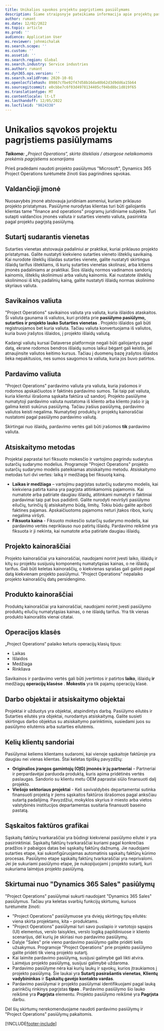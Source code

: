 ```yaml
---
title: Unikalios sąvokos projektu pagrįstiems pasiūlymams
description: Šiame straipsnyje pateikiama informacija apie projektų pasiūlymus "Microsoft" Dynamics 365 Project Operations.
author: rumant
ms.date: 12/02/2022
ms.topic: article
ms.prod: ''
audience: Application User
ms.reviewer: johnmichalak
ms.search.scope: ''
ms.custom: ''
ms.assetid: ''
ms.search.region: Global
ms.search.industry: Service industries
ms.author: rumant
ms.dyn365.ops.version: ''
ms.search.validFrom: 2020-10-01
ms.openlocfilehash: 89867cfbe92f47d58b16da40b62d3d9dd6a15b64
ms.sourcegitcommit: e0cbbe7c6f03d4978134405cf04bd8bc1d019f65
ms.translationtype: MT
ms.contentlocale: lt-LT
ms.lasthandoff: 12/05/2022
ms.locfileid: "9824338"
---
```

# <a name="concepts-unique-to-project-based-quotes"></a>Unikalios sąvokos projektu pagrįstiems pasiūlymams

_**Taikoma:** „Project Operations“, skirta ištekliais / atsargose nelaikomomis prekėmis pagrįstiems scenarijams_

Prieš pradėdami naudoti projekto pasiūlymus "Microsoft", Dynamics 365 Project Operations turėtumėte žinoti šias pagrindines sąvokas.

## <a name="owning-company"></a>Valdančioji įmonė

Nuosavybės įmonė atstovauja juridiniam asmeniui, kuriam priklauso projekto pristatymas. Pasiūlyme nurodytas klientas turi būti galiojantis klientas tame "finance and operations" programų juridiniame subjekte. Turi sutapti valdančios įmonės valiuta ir sutarties vieneto valiuta, pasirinkta pagal projektu pagrįstą pasiūlymą.

## <a name="contracting-unit"></a>Sutartį sudarantis vienetas

Sutarties vienetas atstovauja padaliniui ar praktikai, kuriai priklauso projekto pristatymas. Galite nustatyti kiekvieno sutarties vieneto išteklių savikainą. Kai nurodote išteklių išlaidas sutarties vienete, galite nustatyti skirtingus išlaidų tarifus ištekliams, iš kurių sutarties vienetas skolinasi, arba kitiems įmonės padaliniams ar praktikai. Šios išlaidų normos vadinamos sandorių kainomis, išteklių skolinimusi arba valiutų kainomis. Kai nustatote išteklių skolinimosi iš kitų padalinių kainą, galite nustatyti išlaidų normas skolinimo skyriaus valiuta.

## <a name="cost-currency"></a>Savikainos valiuta

"Project Operations" savikainos valiuta yra valiuta, kuria išlaidos ataskaitos. Ši valiuta gaunama iš valiutos, kuri pridėta prie **pasiūlymo pasiūlymo, sutarties ir projekto lauko Sutarties vienetas** . Projekto išlaidos gali būti registruojamos bet kuria valiuta. Tačiau valiuta konvertuojama iš valiutos, kuria buvo įrašytos išlaidos, į projekto išlaidų valiutą.

Kadangi valiutų kursai Dataverse platformoje negali būti galiojantys pagal datą, ekrane rodomos bendros išlaidų sumos laikui bėgant gali keistis, jei atnaujinsite valiutos keitimo kursus. Tačiau į duomenų bazę įrašytos išlaidos lieka nepakitusios, nes sumos saugomos ta valiuta, kuria jos buvo patirtos.

## <a name="sales-currency"></a>Pardavimo valiuta

"Project Operations" pardavimo valiuta yra valiuta, kuria įrašomos ir rodomos apskaičiuotos ir faktinės pardavimo sumos. Tai taip pat valiuta, kuria klientui išrašoma sąskaita faktūra už sandorį. Projekto pasiūlyme numatytoji pardavimo valiuta nustatoma iš kliento arba kliento įrašo ir ją galima keisti sukūrus pasiūlymą. Tačiau įrašius pasiūlymą, pardavimo valiutos keisti negalima. Numatytieji produktų ir projektų kainoraščiai nustatomi pagal pasiūlymo pardavimo valiutą.

Skirtingai nuo išlaidų, pardavimo vertės gali būti įrašomos **tik** pardavimo valiuta.

## <a name="billing-method"></a>Atsiskaitymo metodas

Projektai paprastai turi fiksuoto mokesčio ir vartojimo pagrindu sudarytus sutarčių sudarymo modelius. Programoje "Project Operations" projekto sutarčių sudarymo modelis pateikiamas atsiskaitymo metodu. Atsiskaitymo metodas turi dvi vertes: laiką ir medžiagą bei fiksuotą kainą.

- **Laikas ir medžiaga**  – vartojimu pagrįstas sutarčių sudarymo modelis, kai kiekviena patirta kaina yra pagrįsta atitinkamomis pajamomis. Kai numatote arba patiriate daugiau išlaidų, atitinkami numatyti ir faktiniai pardavimai taip pat bus padidinti. Galite nurodyti neviršyti pasiūlymo eilučių, turinčių šį atsiskaitymo būdą, limitų. Tokiu būdu galite apriboti faktines pajamas. Apskaičiuotoms pajamoms neturi įtakos ribos, kurių negalima viršyti.
- **Fiksuota kaina** - Fiksuoto mokesčio sutarčių sudarymo modelis, kai pardavimo vertės nepriklauso nuo patirtų išlaidų. Pardavimo reikšmė yra fiksuota ir ji nekinta, kai numatote arba patiriate daugiau išlaidų.

## <a name="project-price-lists"></a>Projekto kainoraščiai

Projekto kainoraščiai yra kainoraščiai, naudojami norint įvesti laiko, išlaidų ir kitų su projektu susijusių komponentų numatytąsias kainas, o ne išlaidų tarifus. Gali būti keletas kainoraščių, o kiekvienas sąrašas gali galioti pagal datą kiekvienam projekto pasiūlymui. "Project Operations" nepalaiko projekto kainoraščių datų persidengimo.

## <a name="product-price-lists"></a>Produkto kainoraščiai

Produktų kainoraščiai yra kainoraščiai, naudojami norint įvesti pasiūlymo produktų eilučių numatytąsias kainas, o ne išlaidų tarifus. Yra tik vienas produkto kainoraštis vienai citatai.

## <a name="transaction-classes"></a>Operacijos klasės

„Project Operations“ palaiko keturis operacijų klasių tipus:

- Laikas
- Išlaidos
- Medžiaga
- Rinkliava

Savikainos ir pardavimo vertės gali būti įvertintos ir patirtos **laiko**, išlaidų **ir** medžiagų **operacijų klasėse** . **Mokestis** yra tik pajamų operacijų klasė.

## <a name="work-entities-and-billing-entities"></a>Darbo objektai ir atsiskaitymo objektai

Projektai ir užduotys yra objektai, atspindintys darbą. Pasiūlymo eilutės ir Sutarties eilutės yra objektai, nurodantys atsiskaitymą. Galite susieti skirtingus darbo objektus su atsiskaitymo parinktimis, susiedami juos su pasiūlymo eilutėmis arba sutarties eilutėmis.

## <a name="multi-customer-deals"></a>Kelių klientų sandoriai

Pasiūlymai keliems klientams sudaromi, kai vienoje sąskaitoje faktūroje yra daugiau nei vienas klientas. Štai keletas tipiškų pavyzdžių:

- **Originalios įrangos gamintojų (OĮG) įmonės ir jų partneriai** – Partneriai ir perpardavėjai parduoda produktą, kuris apima pridėtinės vertės paslaugas. Sandorio su klientu metu OEM paprastai siūlo finansuoti dalį projekto.
- **Viešojo sektoriaus projektai** - Keli savivaldybės departamentai sutinka finansuoti projektą ir jiems sąskaitos faktūros išrašomos pagal anksčiau sutartą padalijimą. Pavyzdžiui, mokyklos skyrius ir miesto arba vietos valstybinės institucijos departamentas susitaria finansuoti baseino pastatą.

## <a name="invoice-schedules"></a>Sąskaitos faktūros grafikai

Sąskaitų faktūrų tvarkaraščiai yra būdingi kiekvienai pasiūlymo eilutei ir yra pasirinktiniai. Sąskaitų faktūrų tvarkaraščiai kuriami pagal konkrečias pradžios ir pabaigos datas bei sąskaitų faktūrų dažnumą. Jie naudojami sutarties etape, kai sukonfigūruojamas automatinis sąskaitų faktūrų kūrimo procesas. Pasiūlymo etape sąskaitų faktūrų tvarkaraščiai yra neprivalomi. Jei jie sukuriami pasiūlymo etape, jie nukopijuojami į projekto sutartį, kuri sukuriama laimėjus projekto pasiūlymą.

## <a name="differences-from-dynamics-365-sales-quotes"></a>Skirtumai nuo "Dynamics 365 Sales" pasiūlymų

"Project Operations" pasiūlymai sukurti naudojant "Dynamics 365 Sales" pasiūlymus. Tačiau yra keletas svarbių funkcijų skirtumų, kuriuos turėtumėte žinoti:

- "Project Operations" pasiūlymuose yra dviejų skirtingų tipų eilutės: viena skirta projektams, kita – produktams.
- "Project Operations" pasiūlymai turi savo puslapio ir vartotojo sąsajos (UI) elementus, verslo taisykles, verslo logiką papildiniuose ir kliento scenarijus, dėl kurių jie skiriasi nuo pardavimo pasiūlymų.
- Dalyje "Sales" prie vieno pardavimo pasiūlymo galite pridėti kelis užsakymus. Programoje "Project Operations" prie projekto pasiūlymo galite pridėti tik vieną projekto sutartį.
- Kai laimite pardavimo pasiūlymą, susijusi galimybė gali likti atvira. Laimėjus projekto pasiūlymą, susijusi galimybė uždaroma.
- Pardavimo pasiūlyme nėra kai kurių laukų ir sąvokų, kurios įtraukiamos į projekto pasiūlymą. Šie laukai yra **Sutartį pasirašantis vienetas**, **Klientų vadybininkas** ir **Sąskaitų gavėjo kontakto vardas**.
- Pardavimo pasiūlymai ir projekto pasiūlymai identifikuojami pagal lauką parinkčių rinkinys pagrįstas **tipas** . Pardavimo pasiūlymo šio lauko reikšmė yra **Pagrįsta** elementu. Projekto pasiūlymo reikšmė yra **Pagrįsta** darbu.

Dėl šių skirtumų nerekomenduojame naudoti pardavimo pasiūlymų ir "Project Operations" pasiūlymų pakaitomis.

[!INCLUDE[footer-include](../includes/footer-banner.md)]
